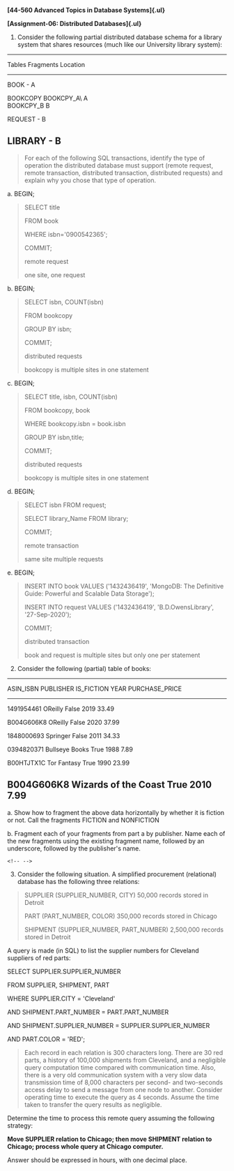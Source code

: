 **[44-560 Advanced Topics in Database Systems]{.ul}**

**[Assignment-06: Distributed Databases]{.ul}**

1.  Consider the following partial distributed database schema for a library system that shares resources (much like our University library system):

  -----------------------------------------------------------------------
  Tables                  Fragments               Location
  ----------------------- ----------------------- -----------------------
  BOOK                    \-                      A

  BOOKCOPY                BOOKCPY_A\              A\
                          BOOKCPY_B               B

  REQUEST                 \-                      B

  LIBRARY                 \-                      B
  -----------------------------------------------------------------------

> For each of the following SQL transactions, identify the type of operation the distributed database must support (remote request, remote transaction, distributed transaction, distributed requests) and explain why you chose that type of operation.

a.  BEGIN;

> SELECT title
>
> FROM book
>
> WHERE isbn=\'0900542365\';
>
> COMMIT;
>
> remote request
>
> one site, one request

b.  BEGIN;

> SELECT isbn, COUNT(isbn)
>
> FROM bookcopy
>
> GROUP BY isbn;
>
> COMMIT;
>
> distributed requests
>
> bookcopy is multiple sites in one statement

c.  BEGIN;

> SELECT title, isbn, COUNT(isbn)
>
> FROM bookcopy, book
>
> WHERE bookcopy.isbn = book.isbn
>
> GROUP BY isbn,title;
>
> COMMIT;
>
> distributed requests
>
> bookcopy is multiple sites in one statement

d.  BEGIN;

> SELECT isbn FROM request;
>
> SELECT library_Name FROM library;
>
> COMMIT;
>
> remote transaction
>
> same site multiple requests

e.  BEGIN;

> INSERT INTO book VALUES ('1432436419\', \'MongoDB: The Definitive Guide: Powerful and Scalable Data Storage\');
>
> INSERT INTO request VALUES (\'1432436419\', \'B.D.OwensLibrary\', \'27-Sep-2020\');
>
> COMMIT;
>
> distributed transaction
>
> book and request is multiple sites but only one per statement

2.  Consider the following (partial) table of books:

  ------------------------------------------------------------------------------
  ASIN_ISBN    PUBLISHER              IS_FICTION   YEAR        PURCHASE_PRICE
  ------------ ---------------------- ------------ ----------- -----------------
  1491954461   OReilly                False        2019        33.49

  B004G606K8   OReilly                False        2020        37.99

  1848000693   Springer               False        2011        34.33

  0394820371   Bullseye Books         True         1988        7.89

  B00HTJTX1C   Tor Fantasy            True         1990        23.99

  B004G606K8   Wizards of the Coast   True         2010        7.99
  ------------------------------------------------------------------------------

a.  Show how to fragment the above data horizontally by whether it is fiction or not. Call the fragments FICTION and NONFICTION

b.  Fragment each of your fragments from part a by publisher. Name each of the new fragments using the existing fragment name, followed by an underscore, followed by the publisher's name.

```{=html}
<!-- -->
```
3.  Consider the following situation. A simplified procurement (relational) database has the following three relations:

> SUPPLIER (SUPPLIER_NUMBER, CITY) 50,000 records stored in Detroit
>
> PART (PART_NUMBER, COLOR) 350,000 records stored in Chicago
>
> SHIPMENT (SUPPLIER_NUMBER, PART_NUMBER) 2,500,000 records stored in Detroit

A query is made (in SQL) to list the supplier numbers for Cleveland suppliers of red parts:

SELECT SUPPLIER.SUPPLIER_NUMBER

FROM SUPPLIER, SHIPMENT, PART

WHERE SUPPLIER.CITY = 'Cleveland'

AND SHIPMENT.PART_NUMBER = PART.PART_NUMBER

AND SHIPMENT.SUPPLIER_NUMBER = SUPPLIER.SUPPLIER_NUMBER

AND PART.COLOR = 'RED';

> Each record in each relation is 300 characters long. There are 30 red parts, a history of 100,000 shipments from Cleveland, and a negligible query computation time compared with communication time. Also, there is a very old communication system with a very slow data transmission time of 8,000 characters per second- and two-seconds access delay to send a message from one node to another. Consider operating time to execute the query as 4 seconds. Assume the time taken to transfer the query results as negligible.

Determine the time to process this remote query assuming the following strategy:

**Move SUPPLIER relation to Chicago; then move SHIPMENT relation to Chicago; process whole query at Chicago computer.**

Answer should be expressed in hours, with one decimal place.
